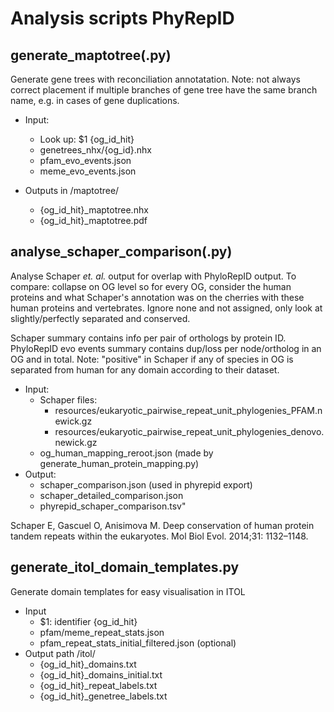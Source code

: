 ﻿# Analysis scripts PhyRepID


## generate_maptotree(.py)
Generate gene trees with reconciliation annotatation. 
Note: not always correct placement if multiple branches of gene tree have the same branch name, e.g. in cases of gene duplications.

- Input:
  - Look up: $1 {og\_id\_hit} 
  - genetrees\_nhx/{og\_id}.nhx
  - pfam_evo_events.json
  - meme_evo_events.json

- Outputs in /maptotree/
  - {og\_id\_hit}_maptotree.nhx
  - {og\_id\_hit}_maptotree.pdf


## analyse_schaper_comparison(.py)

Analyse Schaper *et. al.* output for overlap with PhyloRepID output.
To compare: collapse on OG level so for every OG, consider the human proteins and what Schaper's annotation was on the cherries with these human proteins and vertebrates. Ignore none and not assigned, only look at  slightly/perfectly separated and conserved.  

Schaper summary contains info per pair of orthologs by protein ID.
PhyloRepID evo events summary contains dup/loss per node/ortholog in an OG and in total. 
Note: "positive" in Schaper if any of species in OG is separated from human for any domain according to their dataset.

- Input:
  - Schaper files: 
    - resources/eukaryotic_pairwise_repeat_unit_phylogenies_PFAM.newick.gz 
    - resources/eukaryotic_pairwise_repeat_unit_phylogenies_denovo.newick.gz
  - og_human_mapping_reroot.json
(made by generate_human_protein_mapping.py)
- Output:
  - schaper_comparison.json (used in phyrepid export) 
  - schaper_detailed_comparison.json
  - phyrepid_schaper_comparison.tsv"

Schaper E, Gascuel O, Anisimova M. Deep conservation of human protein tandem repeats within the eukaryotes. Mol Biol Evol. 2014;31: 1132–1148.

## generate_itol_domain_templates.py
Generate domain templates for easy visualisation in ITOL
- Input
    - $1: identifier {og_id_hit} 
    - pfam/meme_repeat_stats.json
    - pfam_repeat_stats_initial_filtered.json (optional)
 - Output path /itol/
    - {og_id_hit}_domains.txt
    - {og_id_hit}_domains_initial.txt
    - {og_id_hit}_repeat_labels.txt
    - {og_id_hit}_genetree_labels.txt
 


